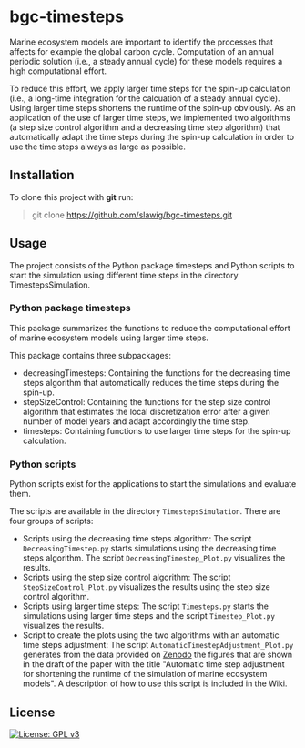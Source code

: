 # bgc-timesteps
Marine ecosystem models are important to identify the processes that affects for example the global carbon cycle. Computation of an annual periodic solution (i.e., a steady annual cycle) for these models requires a high computational effort.

To reduce this effort, we apply larger time steps for the spin-up calculation (i.e., a long-time integration for the calcuation of a steady annual cycle). Using larger time steps shortens the runtime of the spin-up obviously. As an application of the use of larger time steps, we implemented two algorithms (a step size control algorithm and a decreasing time step algorithm) that automatically adapt the time steps during the spin-up calculation in order to use the time steps always as large as possible.


## Installation

To clone this project with **git** run:
>git clone https://github.com/slawig/bgc-timesteps.git


## Usage

The project consists of the Python package timesteps and Python scripts to start the simulation using different time steps in the directory TimestepsSimulation.


### Python package timesteps

This package summarizes the functions to reduce the computational effort of marine ecosystem models using larger time steps.

This package contains three subpackages:
- decreasingTimesteps:
  Containing the functions for the decreasing time steps algorithm that automatically reduces the time steps during the spin-up.
- stepSizeControl:
  Containing the functions for the step size control algorithm that estimates the local discretization error after a given number of model years and adapt accordingly the time step.
- timesteps:
  Containing functions to use larger time steps for the spin-up calculation.



### Python scripts

Python scripts exist for the applications to start the simulations and evaluate them.

The scripts are available in the directory `TimestepsSimulation`. There are four groups of scripts:
* Scripts using the decreasing time steps algorithm:
  The script `DecreasingTimestep.py` starts simulations using the decreasing time steps algorithm. The script `DecreasingTimestep_Plot.py` visualizes the results.
* Scripts using the step size control algorithm:
  The script `StepSizeControl_Plot.py` visualizes the results using the step size control algorithm.
* Scripts using larger time steps:
  The script `Timesteps.py` starts the simulations using larger time steps and the script `Timestep_Plot.py` visualizes the results.
* Script to create the plots using the two algorithms with an automatic time steps adjustment:
  The script `AutomaticTimestepAdjustment_Plot.py` generates from the data provided on [Zenodo](https://doi.org/10.5281/zenodo.5644003) the figures that are shown in the draft of the paper with the title "Automatic time step adjustment for shortening the runtime of the simulation of marine ecosystem models". A description of how to use this script is included in the Wiki.



## License

[![License: GPL v3](https://img.shields.io/badge/License-GPLv3-blue.svg)](https://www.gnu.org/licenses/gpl-3.0)
